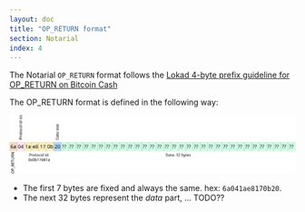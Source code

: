 ```yaml
---
layout: doc
title: "OP_RETURN format"
section: Notarial
index: 4
---
```


The Notarial `OP_RETURN` format follows the [Lokad 4-byte prefix guideline for OP_RETURN on Bitcoin Cash](https://github.com/bitcoincashorg/bitcoincash.org/blob/master/spec/op_return-prefix-guideline.md)

The OP_RETURN format is defined in the following way:

![Transportation Protocol](/assets/images/transportation_protocol.svg)

- The first 7 bytes are fixed and always the same. hex: `6a041ae8170b20`.
- The next 32 bytes represent the _data_ part, ... TODO??
